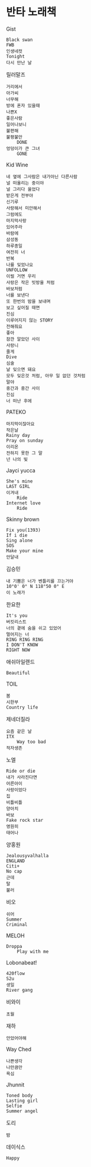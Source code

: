 # 반타 노래책

Gist

	Black swan				
	FWB
    인생네컷
    Tonight
    다시 만난 날

릴러말즈

	거리에서			
	아가씨			
	너무해		
	방에 혼자 있을때		
	나쁜X		
	좋은사람		
	일어나보니		
	불편해		
	불평불만
        DONE
	엉덩이가 큰 그녀
        GONE
    
Kid Wine

	네 옆에 그사람은 내가아닌 다른사람
    널 떠올리는 중이야
    널 그리다 울었다
    받은게 전부야
    신기루
    사랑해서 미안해서
    그럼에도
	마지막사랑		
	있어주라	
    바람에
    삼성동
    하루종일
    여전히 너
	반복 
    나를 잊었나요
    UNFOLLOW
    이럴 거면 우리
    사랑은 작은 빗방울 처럼
    바보처럼
    너를 보낸다
    또 한번의 밤을 보내며
    보고 싶어질 때면
    진심
    이루어지지 않는 STORY
    전해줘요
    좋아
    잠깐 알았던 사이
    사랑니
    줄게
    Dive
    심술
    날 잊으면 돼요
    모두 잊은것 처럼, 아무 일 없던 것처럼
    말야
    중간과 중간 사이
    진심
    너 떠난 후에
    

PATEKO	

    마지막이잖아요
    작은날
    Rainy day
    Pray on sunday
    이리온
    전하지 못한 그 말
    넌 나의 빛
    

Jayci yucca

	She's mine		
	LAST GIRL		
	이겨내
        Ride
	Internet love
        Ride
	
 

Skinny brown

	Fix you(1393)		
	If i die		
	Sing alone		
	SOS		
	Make your mine		
	안달내	

김승민

	내 기쁨은 너가 벤틀리를 끄는거야
	10°0' 0° N 118°50 0° E		
	이 노래가	

한요한

	It's you		
	버킷리스트		
	너의 곁에 숨을 쉬고 있었어
    멀어지는 너
    RING RING RING
    I DON'T KNOW
    RIGHT NOW

애쉬아일랜드

	Beautiful		

TOIL

	봄
    시한부
    Country life
    
	
제네더질라

	요즘 같은 날		
	ITX	
        Way too bad
	적자생존
 
	

노엘

	Ride or die		
	내가 사라진다면		
	어른아이			
	사랑이었다		
	집				
	비틀비틀		
	양아치		
	바보
    Fake rock star
    영원히
    태어나
    
    
    	
양홍원

	Jealousyvalhalla		
	ENGLAND		
	Citi+		
	No cap		
	근데		
	탈
    불러
    

비오

	쉬어		
	Summer
    Criminal

MELOH

	Droppa	
        Play with me
	

Lobonabeat!

    420flow
    S2u
    생일
    River gang

비와이

    초월

재하

    안았어야해

Way Ched

    나쁜생각
    나만큼만
    욕심
    
Jhunnit
    
    Toned body
    Lasting girl
    Selfie
    Summer angel

 도리

    밤

데이식스

    Happy
    
    
    

        
